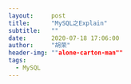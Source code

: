 ```yaml
---
layout:     post
title:      "MySQL之Explain"
subtitle:   ""
date:       2020-07-18 17:06:00
author:     "胡荣"
header-img: ""alone-carton-man""
tags:
  - MySQL
---
```


 [1]: https://www.cnblogs.com/xuanzhi201111/p/4175635.html
